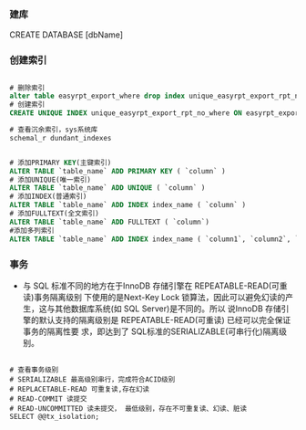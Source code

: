### 建库
CREATE DATABASE [dbName]

### 创建索引
```sql

# 删除索引
alter table easyrpt_export_where drop index unique_easyrpt_export_rpt_no_where;
# 创建索引
CREATE UNIQUE INDEX unique_easyrpt_export_rpt_no_where ON easyrpt_export_where(rpt_no,where_key,where_type);

# 查看沉余索引，sys系统库
schemal_r dundant_indexes


# 添加PRIMARY KEY(主键索引)
ALTER TABLE `table_name` ADD PRIMARY KEY ( `column` )
# 添加UNIQUE(唯一索引)
ALTER TABLE `table_name` ADD UNIQUE ( `column` )
# 添加INDEX(普通索引)
ALTER TABLE `table_name` ADD INDEX index_name ( `column` )
# 添加FULLTEXT(全文索引)
ALTER TABLE `table_name` ADD FULLTEXT ( `column`)
#添加多列索引
ALTER TABLE `table_name` ADD INDEX index_name ( `column1`, `column2`, `column3` )
```

### 事务
* 与 SQL 标准不同的地方在于InnoDB 存储引擎在 REPEATABLE-READ(可重读)事务隔离级别 下使用的是Next-Key Lock 锁算法，因此可以避免幻读的产生，这与其他数据库系统(如 SQL Server)是不同的。所以 说InnoDB 存储引擎的默认支持的隔离级别是 REPEATABLE-READ(可重读) 已经可以完全保证事务的隔离性要 求，即达到了 SQL标准的SERIALIZABLE(可串行化)隔离级别。

```

# 查看事务级别
# SERIALIZABLE 最高级别串行，完成符合ACID级别
# REPLACETABLE-READ 可重复读,存在幻读
# READ-COMMIT 读提交
# READ-UNCOMMITTED 读未提交， 最低级别，存在不可重复读、幻读、脏读
SELECT @@tx_isolation;
```

